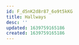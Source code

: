 ```yaml
---
id: F_d5nK2d8r87_6o9t5kKG
title: Hallways
desc: ''
updated: 1639759165186
created: 1639759165186
---
```


